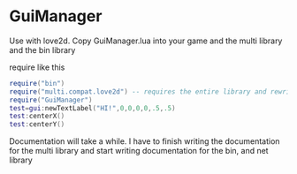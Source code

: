 # GuiManager

Use with love2d. Copy GuiManager.lua into your game and the multi library and the bin library

require like this
```lua
require("bin")
require("multi.compat.love2d") -- requires the entire library and rewrites the love.run function so you don't need worry about any modifications to the love.update and love.draw methods
require("GuiManager")
test=gui:newTextLabel("HI!",0,0,0,0,.5,.5)
test:centerX()
test:centerY()
```

Documentation will take a while. I have to finish writing the documentation for the multi library and start writing documentation for the bin, and net library 

